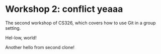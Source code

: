 # Workshop 2: conflict yeaaa

The second workshop of CS326, which covers how to use Git in a group setting.

Hel-low, world!

Another hello from second clone!
